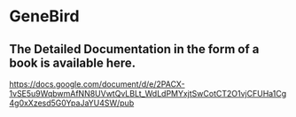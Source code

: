 # GeneBird
## The Detailed Documentation in the form of a book is available here.
https://docs.google.com/document/d/e/2PACX-1vSE5u9WqbwmAfNN8UVwtQvLBLt_WdLdPMYxjtSwCotCT2O1vjCFUHa1Cg4g0xXzesd5G0YpaJaYU4SW/pub
